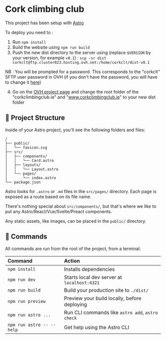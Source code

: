 # Cork climbing club

This project has been setup with [Astro](https://astro.build/)

To deploy you need to :

1. Run `npm install`
2. Build the website using `npm run build`
3. Push the new dist directory to the server using (replace `$VERSION` by your version, for example `v0.1`) : `scp -sr dist corkclt@ftp.cluster023.hosting.ovh.net:/home/corkclt/dist-v0.1`

NB : You will be prompted for a password. This corresponds to the "corkclt" SFTP user password in OVH (if you don't have the password, you will have to change it [here](https://www.ovh.com/manager/#/web/hosting/corkclt.cluster023.hosting.ovh.net/ftp))

4. Go on the [OVH project page](https://www.ovh.com/manager/#/web/hosting/corkclt.cluster023.hosting.ovh.net/multisite) and change the root folder of the "corkclimbingclub.ie" and "www.corkclimbingclub.ie" to your new dist folder

## 🚀 Project Structure

Inside of your Astro project, you'll see the following folders and files:

```text
/
├── public/
│   └── favicon.svg
├── src/
│   ├── components/
│   │   └── Card.astro
│   ├── layouts/
│   │   └── Layout.astro
│   └── pages/
│       └── index.astro
└── package.json
```

Astro looks for `.astro` or `.md` files in the `src/pages/` directory. Each page is exposed as a route based on its file name.

There's nothing special about `src/components/`, but that's where we like to put any Astro/React/Vue/Svelte/Preact components.

Any static assets, like images, can be placed in the `public/` directory.

## 🧞 Commands

All commands are run from the root of the project, from a terminal:

| Command                   | Action                                           |
| :------------------------ | :----------------------------------------------- |
| `npm install`             | Installs dependencies                            |
| `npm run dev`             | Starts local dev server at `localhost:4321`      |
| `npm run build`           | Build your production site to `./dist/`          |
| `npm run preview`         | Preview your build locally, before deploying     |
| `npm run astro ...`       | Run CLI commands like `astro add`, `astro check` |
| `npm run astro -- --help` | Get help using the Astro CLI                     |
